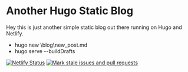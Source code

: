 # Another Hugo Static Blog

Hey this is just another simple static blog out there running on Hugo and Netlify.

 - hugo new \blog\new_post.md
 - hugo serve --buildDrafts

 [![Netlify Status](https://api.netlify.com/api/v1/badges/39889879-51d5-498b-b921-9ad98fcb9734/deploy-status)](https://app.netlify.com/sites/compassionate-torvalds-f7cf5e/deploys)  [![Mark stale issues and pull requests](https://github.com/gogorichie/gogorichie2021/actions/workflows/stale.yml/badge.svg)](https://github.com/gogorichie/gogorichie2021/actions/workflows/stale.yml) 
